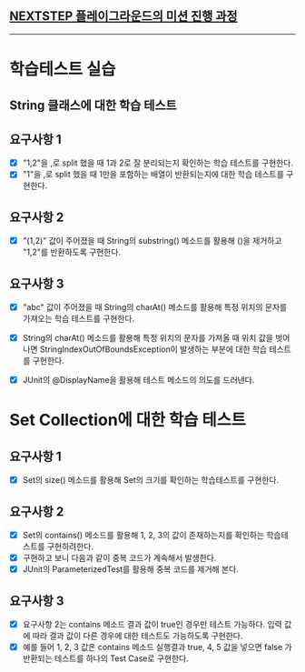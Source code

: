 ## [NEXTSTEP 플레이그라운드의 미션 진행 과정](https://github.com/next-step/nextstep-docs/blob/master/playground/README.md)

---
# 학습테스트 실습

String 클래스에 대한 학습 테스트
---
## 요구사항 1
* [x] "1,2"을 ,로 split 했을 때 1과 2로 잘 분리되는지 확인하는 학습 테스트를 구현한다.
* [x] "1"을 ,로 split 했을 때 1만을 포함하는 배열이 반환되는지에 대한 학습 테스트를 구현한다.

## 요구사항 2
* [x] "(1,2)" 값이 주어졌을 때 String의 substring() 메소드를 활용해 ()을 제거하고 "1,2"를 반환하도록 구현한다.

## 요구사항 3
* [x] "abc" 값이 주어졌을 때 String의 charAt() 메소드를 활용해 특정 위치의 문자를 가져오는 학습 테스트를 구현한다.
* [x] String의 charAt() 메소드를 활용해 특정 위치의 문자를 가져올 때 위치 값을 벗어나면 StringIndexOutOfBoundsException이 발생하는 부분에 대한 학습 테스트를 구현한다.
* [x] JUnit의 @DisplayName을 활용해 테스트 메소드의 의도를 드러낸다.


# Set Collection에 대한 학습 테스트
## 요구사항 1
* [x] Set의 size() 메소드를 활용해 Set의 크기를 확인하는 학습테스트를 구현한다.

## 요구사항 2
* [x] Set의 contains() 메소드를 활용해 1, 2, 3의 값이 존재하는지를 확인하는 학습테스트를 구현하려한다.
* [x] 구현하고 보니 다음과 같이 중복 코드가 계속해서 발생한다.
* [x] JUnit의 ParameterizedTest를 활용해 중복 코드를 제거해 본다.

## 요구사항 3
* [x] 요구사항 2는 contains 메소드 결과 값이 true인 경우만 테스트 가능하다. 입력 값에 따라 결과 값이 다른 경우에 대한 테스트도 가능하도록 구현한다.
* [x] 예를 들어 1, 2, 3 값은 contains 메소드 실행결과 true, 4, 5 값을 넣으면 false 가 반환되는 테스트를 하나의 Test Case로 구현한다.